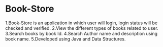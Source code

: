 # Book-Store

1.Book-Store is an application in which user will login, login status will be checked and verified.
2.View the different types of books related to user. 
3.Search books by book Id.
4.Search Author name and description using book name.
5.Developed using Java and Data Structures. 
